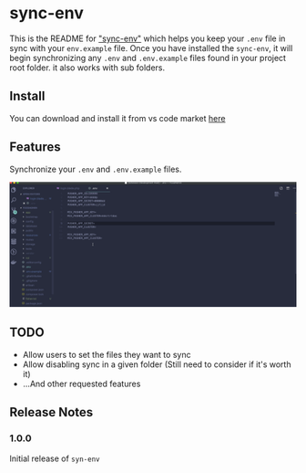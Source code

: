 # sync-env

This is the README for ["sync-env"](https://marketplace.visualstudio.com/items?itemName=dongido.sync-env) which helps you keep your `.env` file in sync with your `env.example` file. Once you have installed the `sync-env`, it will begin synchronizing any `.env` and `.env.example` files found in your project root folder. it also works with sub folders.

## Install

You can download and install it from vs code market [here](https://marketplace.visualstudio.com/items?itemName=dongido.sync-env)

## Features

Synchronize your `.env` and `.env.example` files.

![Sync Env Demo](./images/sync-env.gif)

## TODO

- Allow users to set the files they want to sync
- Allow disabling sync in a given folder (Still need to consider if it's worth it)
- ...And other requested features

## Release Notes

### 1.0.0

Initial release of `syn-env`
